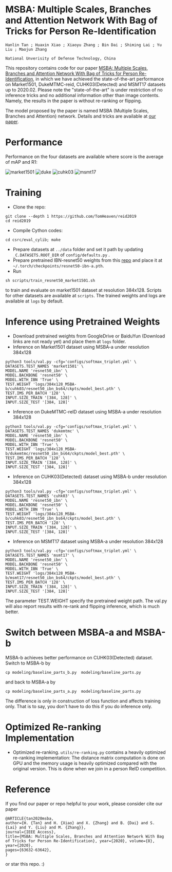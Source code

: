 # MSBA: Multiple Scales, Branches and Attention Network With Bag of Tricks for Person Re-Identification
`Hanlin Tan ; Huaxin Xiao ; Xiaoyu Zhang ; Bin Dai ; Shiming Lai ; Yu Liu ; Maojun Zhang`

`National Unverisity of Defense Technology, China`

This repository contains code for our paper [MSBA: Multiple Scales, Branches and Attention Network With Bag of Tricks for Person Re-Identification](https://ieeexplore.ieee.org/stamp/stamp.jsp?tp=&arnumber=9052718), in which we have achieved the state-of-the-art performance on Market1501, DukeMTMC-reid, CUHK03(Detected) and MSMT17 datasets up to 2020.02. Please note the "state-of-the-art" is under restriction of no inference tricks and no additional information other than image contents. Namely, the results in the paper is without re-ranking or flipping. 

The model proposed by the paper is named MSBA (Multiple Scales, Branches and Attention) network. Details and tricks are available at [our paper](https://ieeexplore.ieee.org/stamp/stamp.jsp?tp=&arnumber=9052718).

# Performance 

Performance on the four datasets are available where score is the average of mAP and R1:

![market1501](https://github.com/TomHeaven/reid2019/blob/paper/readme/market1501.png "Comparison on Market1501")
![duke](https://github.com/TomHeaven/reid2019/blob/paper/readme/dukeMTMC.png "Comparison on DukeMTMC-reID")
![cuhk03](https://github.com/TomHeaven/reid2019/blob/paper/readme/CUHK03_Detected.png "Comparison on CUHK03(Detected)")
![msmt17](https://github.com/TomHeaven/reid2019/blob/paper/readme/MSMT17.png "Comparison on MSMT1501")

# Training
+ Clone the repo:
```shell
git clone --depth 1 https://github.com/TomHeaven/reid2019
cd reid2019
```
+ Compile Cython codes:
```shell
cd csrc/eval_cylib; make
```
+ Prepare datasets at `../data` folder and set it path by updating `_C.DATASETS.ROOT_DIR` of `config/defaults.py` .
+ Prepare pretrained IBN-resnet50 weights from this [repo](https://github.com/XingangPan/IBN-Net) and place it at `~/.torch/checkpoints/resnet50-ibn-a.pth`.
+ Run 
```shell
sh scripts/train_resnet50_market1501.sh
```
to train and evaluate on market1501 dataset at resolution 384x128. Scripts for other datasets are available at `scripts`. The trained weights and logs are available at `logs` by default. 



# Inference using Pretrained Weights
+ Download pretrained weights from GoogleDrive or BaiduYun (Download links are not ready yet) and place them at `logs` folder.
+ Inference on Market1501 dataset using MSBA-a under resolution 384x128
```shell
python3 tools/val.py -cfg='configs/softmax_triplet.yml' \
DATASETS.TEST_NAMES 'market1501' \
MODEL.NAME 'resnet50_ibn' \
MODEL.BACKBONE 'resnet50' \
MODEL.WITH_IBN 'True' \
TEST.WEIGHT 'logs/384x128_MSBA-b/cuhk03/resnet50_ibn_bs64/ckpts/model_best.pth' \
TEST.IMS_PER_BATCH '128' \
INPUT.SIZE_TRAIN '[384, 128]' \
INPUT.SIZE_TEST '[384, 128]' 
```

+ Inference on DukeMTMC-reID dataset using MSBA-a under resolution 384x128
```shell
python3 tools/val.py -cfg='configs/softmax_triplet.yml' \
DATASETS.TEST_NAMES 'dukemtmc' \
MODEL.NAME 'resnet50_ibn' \
MODEL.BACKBONE 'resnet50' \
MODEL.WITH_IBN 'True' \
TEST.WEIGHT 'logs/384x128_MSBA-b/dukemtmc/resnet50_ibn_bs64/ckpts/model_best.pth' \
TEST.IMS_PER_BATCH '128' \
INPUT.SIZE_TRAIN '[384, 128]' \
INPUT.SIZE_TEST '[384, 128]' 
```

+ Inference on CUHK03(Detected) dataset using MSBA-b under resolution 384x128
```shell
python3 tools/val.py -cfg='configs/softmax_triplet.yml' \
DATASETS.TEST_NAMES 'cuhk03' \
MODEL.NAME 'resnet50_ibn' \
MODEL.BACKBONE 'resnet50' \
MODEL.WITH_IBN 'True' \
TEST.WEIGHT 'logs/384x128_MSBA-b/cuhk03/resnet50_ibn_bs64/ckpts/model_best.pth' \
TEST.IMS_PER_BATCH '128' \
INPUT.SIZE_TRAIN '[384, 128]' \
INPUT.SIZE_TEST '[384, 128]' 
```

+ Inference on MSMT17 dataset using MSBA-a under resolution 384x128
```shell
python3 tools/val.py -cfg='configs/softmax_triplet.yml' \
DATASETS.TEST_NAMES 'msmt17' \
MODEL.NAME 'resnet50_ibn' \
MODEL.BACKBONE 'resnet50' \
MODEL.WITH_IBN 'True' \
TEST.WEIGHT 'logs/384x128_MSBA-b/msmt17/resnet50_ibn_bs64/ckpts/model_best.pth' \
TEST.IMS_PER_BATCH '128' \
INPUT.SIZE_TRAIN '[384, 128]' \
INPUT.SIZE_TEST '[384, 128]' 
```
The parameter TEST.WEIGHT specify the pretrained weight path. The val.py will also report results with re-rank and flipping inference, which is much better.

# Switch between MSBA-a and MSBA-b
MSBA-b achieves better performance on CUHK03(Detected) dataset. Switch to MSBA-b by
```
cp modeling/baseline_parts_b.py  modeling/baseline_parts.py 
```
and back to MSBA-a by
```
cp modeling/baseline_parts_a.py  modeling/baseline_parts.py 
```
The difference is only in construction of loss function and affects training only. That is to say, you don't have to do this if you do inference only.

# Optimized Re-ranking Implementation

+ Optimized re-ranking. `utils/re-ranking.py` contains a heavily optimized re-ranking implementation: The distance matrix computation is done on GPU and the memory usage is heavily optimized compared with the original version. This is done when we join in a person ReID competition.

# Reference

If you find our paper or repo helpful to your work, please consider cite our paper
```
@ARTICLE{tan2020msba, 
author={H. {Tan} and H. {Xiao} and X. {Zhang} and B. {Dai} and S. {Lai} and Y. {Liu} and M. {Zhang}}, 
journal={IEEE Access}, 
title={MSBA: Multiple Scales, Branches and Attention Network With Bag of Tricks for Person Re-Identification}, year={2020}, volume={8}, 
year={2020},
pages={63632-63642},
}
```
or star this repo. :)







